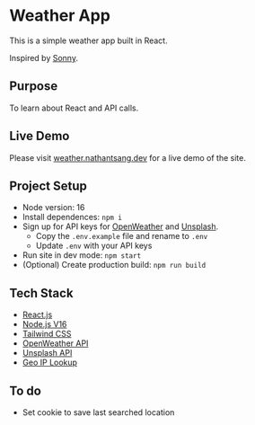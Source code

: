 # Weather App

This is a simple weather app built in React. 

Inspired by [Sonny](https://medium.com/sonny-sangha). 

## Purpose 

To learn about React and API calls. 

## Live Demo

Please visit [weather.nathantsang.dev](weather.nathantsang.dev) for a live demo of the site.

## Project Setup
- Node version: 16
- Install dependences: `npm i`
- Sign up for API keys for [OpenWeather](https://openweathermap.org/home/sign_up) and [Unsplash](https://unsplash.com/join).
  - Copy the `.env.example` file and rename to `.env`
  - Update `.env` with your API keys
- Run site in dev mode: `npm start`
- (Optional) Create production build: `npm run build`

## Tech Stack
- [React.js](https://reactjs.org/)
- [Node.js V16](https://nodejs.org/dist/latest-v16.x/docs/api/)
- [Tailwind CSS](https://tailwindcss.com/)
- [OpenWeather API](https://openweathermap.org/api)
- [Unsplash API](https://unsplash.com/developers)
- [Geo IP Lookup](https://geoiplookup.io/)


## To do
- Set cookie to save last searched location